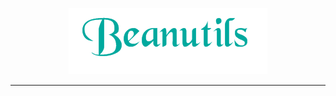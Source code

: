 <p align="center">
    <img src="https://raw.githubusercontent.com/fanlychie/mdimg/master/beanutils_logo.png">
</p>

---

